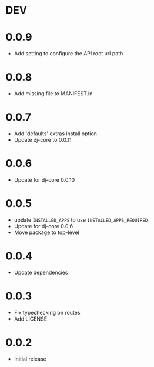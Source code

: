 # DEV
# 0.0.9
- Add setting to configure the API root url path
# 0.0.8
- Add missing file to MANIFEST.in
# 0.0.7
- Add 'defaults' extras install option
- Update dj-core to 0.0.11
# 0.0.6
- Update for dj-core 0.0.10
# 0.0.5
- update `INSTALLED_APPS` to use `INSTALLED_APPS_REQUIRED`
- Update for dj-core 0.0.6
- Move package to top-level
# 0.0.4
- Update dependencies
# 0.0.3
- Fix typechecking on routes
- Add LICENSE
# 0.0.2
- Initial release
